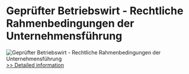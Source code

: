 # Geprüfter Betriebswirt - Rechtliche Rahmenbedingungen der Unternehmensführung
![Geprüfter Betriebswirt - Rechtliche Rahmenbedingungen der Unternehmensführung](https://mycommerce.akamaized.net/api/pimages/P300381611/BIG/300381611.JPG)
[>> Detailed information](https://secure.shareit.com/shareit/product.html?productid=300381611&affiliateid=200057808)